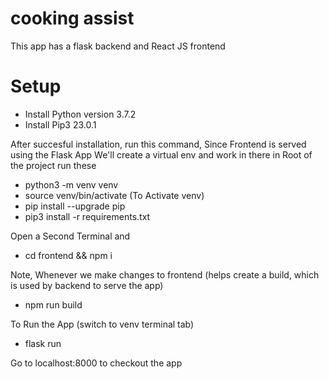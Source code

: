 # cooking assist
This app has a flask backend and React JS frontend

# Setup
- Install Python version 3.7.2
- Install Pip3 23.0.1

After succesful installation, run this command,
Since Frontend is served using the Flask App
We'll create a virtual env and work in there
in Root of the project run these
- python3 -m venv venv
- source venv/bin/activate (To Activate venv)
- pip install --upgrade pip
- pip3 install -r requirements.txt

Open a Second Terminal and
- cd frontend && npm i 

Note, Whenever we make changes to frontend
(helps create a build, which is used by backend to serve the app)
- npm run build 

To Run the App (switch to venv terminal tab) 
- flask run 

Go to localhost:8000 to checkout the app